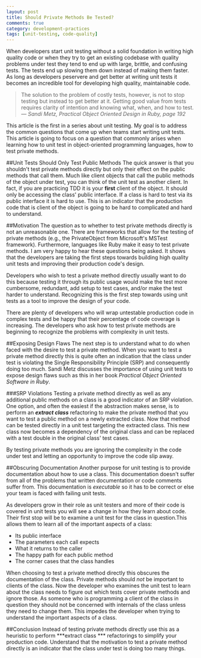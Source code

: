 ```yaml
---
layout: post
title: Should Private Methods Be Tested?
comments: true
category: development-practices
tags: [unit-testing, code-quality]
---
```

When developers start unit testing without a solid foundation in writing high quality code or when they try to get an existing codebase with quality problems under test they tend to end up with large, brittle, and confusing tests. The tests end up slowing them down instead of making them faster. As long as developers peservere and get better at writing unit tests it becomes an incredible tool for developing high quality, maintainable code. 
<!--more-->

> The solution to the problem of costly tests, however, is not to stop testing but instead to get better at it. Getting good value from tests requires clarity of intention and knowing what, when, and how to test.  
>&mdash; _Sandi Metz, Practical Object Oriented Design in Ruby, page 192_  

This article is the first in a series about unit testing. My goal is to address the common questions that come up when teams start writing unit tests. This article is going to focus on a question that commonly arises when learning how to unit test in object-oriented programming languages, how to test private methods.

##Unit Tests Should Only Test Public Methods
The quick answer is that you shouldn't test private methods directly but only their effect on the public methods that call them. Much like client objects that call the public methods of the object under test, you can think of the unit test as another client. In fact, if you are practicing TDD it is your __first__ client of the object. It should only be accessing the class' public interface. If a class is hard to test via its public interface it is hard to use. This is an indicator that the production code that is client of the object is going to be hard to complicated and hard to understand.

##Motivation
The question as to whether to test private methods directly is not an unreasonable one. There are frameworks that allow for the testing of private methods (e.g., the PrivateObject from Microsoft's MSTest framework). Furthermore, languages like Ruby make it easy to test private methods. I am very happy to hear these questions being asked. It shows that the developers are taking the first steps towards building high quality unit tests and improving their production code's design. 

Developers who wish to test a private method directly usually want to do this because testing it through its public usage would make the test more cumbersome, redundant, add setup to test cases, and/or make the test harder to understand. Recognizing this is the first step towards using unit tests as a tool to improve the design of your code. 

There are plenty of developers who will wrap untestable production code in complex tests and be happy that their percentage of code coverage is increasing. The developers who ask how to test private methods are beginning to recognize the problems with complexity in unit tests. 

##Exposing Design Flaws
The next step is to understand what to do when faced with the desire to test a private method. When you want to test a private method directly this is quite often an indication that the class under test is violating the Single Responsibility Principle (SRP) and consequently doing too much. Sandi Metz discusses the importance of using unit tests to expose design flaws such as this in her book _Practical Object Oriented Software in Ruby_.

###SRP Violations
Testing a private method directly as well as any additional public methods on a class is a good indicator of an SRP violation. One option, and often the easiest if the abstraction makes sense, is to perform an ***extract class*** refactoring to make the private method that you want to test a public method on a newly extracted class. Now that method can be tested directly in a unit test targeting the extracted class. This new class now becomes a dependency of the original class and can be replaced with a test double in the original class' test cases.  

By testing private methods you are ignoring the complexity in the code under test and letting an opportunity to improve the code slip away.

##Obscuring Documentation
Another purpose for unit testing is to provide documentation about how to use a class. This documentation doesn't suffer from all of the problems that written documentation or code comments suffer from. This documentation is _executable_ so it has to be correct or else your team is faced with failing unit tests.  

As developers grow in their role as unit testers and more of their code is covered in unit tests you will see a change in how they learn about code.  Their first stop will be to examine a unit test for the class in question.This allows them to learn all of the important aspects of a class:
* Its public interface
* The parameters each call expects
* What it returns to the caller
* The happy path for each public method
* The corner cases that the class handles

When choosing to test a private method directly this obscures the documentation of the class. Private methods should _not_ be important to clients of the class. Now the developer who examines the unit test to learn about the class needs to figure out which tests cover private methods and ignore those. As someone who is programming a client of the class in question they should not be concerned with internals of the class unless they need to change them. This impedes the developer when trying to understand the important aspects of a class.

##Conclusion
Instead of testing private methods directly use this as a heuristic to perform ***extract class *** refactorings to simplify your production code. Understand that the motivation to test a private method directly is an indicator that the class under test is doing too many things.
